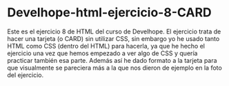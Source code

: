 # Develhope-html-ejercicio-8-CARD
Este es el ejercicio 8 de HTML del curso de Develhope. El ejercicio trata de hacer una tarjeta (o CARD) sin utilizar CSS, sin embargo yo he usado tanto HTML como CSS (dentro del HTML) para hacerla, ya que he hecho el ejercicio una vez que hemos empezado a ver algo de CSS y quería practicar también esa parte. Además así he dado formato a la tarjeta para que visualmente se pareciera más a la que nos dieron de ejemplo en la foto del ejercicio. 
